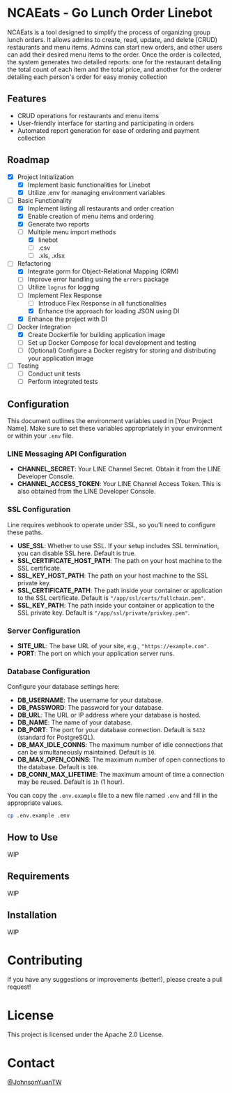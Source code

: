# NCAEats - Go Lunch Order Linebot
NCAEats is a tool designed to simplify the process of organizing group lunch orders. It allows admins to create, read, update, and delete (CRUD) restaurants and menu items. Admins can start new orders, and other users can add their desired menu items to the order. Once the order is collected, the system generates two detailed reports: one for the restaurant detailing the total count of each item and the total price, and another for the orderer detailing each person's order for easy money collection

## Features
* CRUD operations for restaurants and menu items
* User-friendly interface for starting and participating in orders
* Automated report generation for ease of ordering and payment collection

## Roadmap
- [x] Project Initialization
    - [x] Implement basic functionalities for Linebot
    - [x] Utilize .env for managing environment variables
- [ ] Basic Functionality
    - [x] Implement listing all restaurants and order creation
    - [x] Enable creation of menu items and ordering
    - [x] Generate two reports
    - [ ] Multiple menu import methods
        - [x] linebot
        - [ ] .csv
        - [ ] .xls, .xlsx
- [ ] Refactoring
    - [x] Integrate gorm for Object-Relational Mapping (ORM)
    - [ ] Improve error handling using the `errors` package
    - [ ] Utilize `logrus` for logging
    - [ ] Implement Flex Response
        - [ ] Introduce Flex Response in all functionalities
        - [x] Enhance the approach for loading JSON using DI
    - [x] Enhance the project with DI
- [ ] Docker Integration
    - [x] Create Dockerfile for building application image
    - [ ] Set up Docker Compose for local development and testing
    - [ ] (Optional) Configure a Docker registry for storing and distributing your application image
- [ ] Testing
    - [ ] Conduct unit tests
    - [ ] Perform integrated tests

## Configuration
This document outlines the environment variables used in [Your Project Name]. Make sure to set these variables appropriately in your environment or within your `.env` file.

### LINE Messaging API Configuration
- **CHANNEL_SECRET**: Your LINE Channel Secret. Obtain it from the LINE Developer Console.
- **CHANNEL_ACCESS_TOKEN**: Your LINE Channel Access Token. This is also obtained from the LINE Developer Console.

### SSL Configuration
Line requires webhook to operate under SSL, so you'll need to configure these paths.
- **USE_SSL**: Whether to use SSL. If your setup includes SSL termination, you can disable SSL here. Default is true. 
- **SSL_CERTIFICATE_HOST_PATH**: The path on your host machine to the SSL certificate.
- **SSL_KEY_HOST_PATH**: The path on your host machine to the SSL private key.
- **SSL_CERTIFICATE_PATH**: The path inside your container or application to the SSL certificate. Default is `"/app/ssl/certs/fullchain.pem"`.
- **SSL_KEY_PATH**: The path inside your container or application to the SSL private key. Default is `"/app/ssl/private/privkey.pem"`.

### Server Configuration
- **SITE_URL**: The base URL of your site, e.g., `"https://example.com"`.
- **PORT**: The port on which your application server runs.

### Database Configuration
Configure your database settings here:
- **DB_USERNAME**: The username for your database.
- **DB_PASSWORD**: The password for your database.
- **DB_URL**: The URL or IP address where your database is hosted.
- **DB_NAME**: The name of your database.
- **DB_PORT**: The port for your database connection. Default is `5432` (standard for PostgreSQL).
- **DB_MAX_IDLE_CONNS**: The maximum number of idle connections that can be simultaneously maintained. Default is `10`.
- **DB_MAX_OPEN_CONNS**: The maximum number of open connections to the database. Default is `100`.
- **DB_CONN_MAX_LIFETIME**: The maximum amount of time a connection may be reused. Default is `1h` (1 hour).

You can copy the `.env.example` file to a new file named `.env` and fill in the appropriate values. 

```bash
cp .env.example .env
```

## How to Use
WIP

## Requirements
WIP

## Installation
WIP

# Contributing
If you have any suggestions or improvements (better!), please create a pull request! 

# License
This project is licensed under the Apache 2.0 License.

# Contact
[@JohnsonYuanTW](https://github.com/JohnsonYuanTW/)
